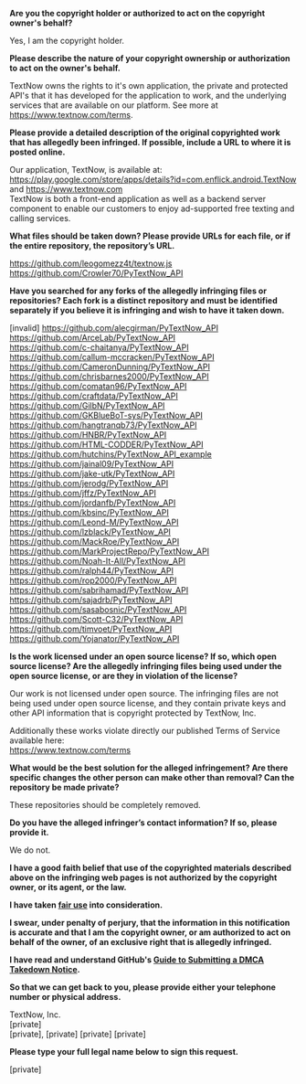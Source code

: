 **Are you the copyright holder or authorized to act on the copyright owner's behalf?**

Yes, I am the copyright holder.

**Please describe the nature of your copyright ownership or authorization to act on the owner's behalf.**

TextNow owns the rights to it's own application, the private and protected API's that it has developed for the application to work, and the underlying services that are available on our platform. See more at https://www.textnow.com/terms.

**Please provide a detailed description of the original copyrighted work that has allegedly been infringed. If possible, include a URL to where it is posted online.**

Our application, TextNow, is available at:  
https://play.google.com/store/apps/details?id=com.enflick.android.TextNow and https://www.textnow.com  
TextNow is both a front-end application as well as a backend server component to enable our customers to enjoy ad-supported free texting and calling services.

**What files should be taken down? Please provide URLs for each file, or if the entire repository, the repository’s URL.**

https://github.com/leogomezz4t/textnow.js  
https://github.com/Crowler70/PyTextNow_API  

**Have you searched for any forks of the allegedly infringing files or repositories? Each fork is a distinct repository and must be identified separately if you believe it is infringing and wish to have it taken down.**

[invalid] 
https://github.com/alecgirman/PyTextNow_API  
https://github.com/ArceLab/PyTextNow_API  
https://github.com/c-chaitanya/PyTextNow_API  
https://github.com/callum-mccracken/PyTextNow_API  
https://github.com/CameronDunning/PyTextNow_API  
https://github.com/chrisbarnes2000/PyTextNow_API  
https://github.com/comatan96/PyTextNow_API  
https://github.com/craftdata/PyTextNow_API  
https://github.com/GilbN/PyTextNow_API  
https://github.com/GKBlueBoT-sys/PyTextNow_API  
https://github.com/hangtranqb73/PyTextNow_API  
https://github.com/HNBR/PyTextNow_API  
https://github.com/HTML-CODDER/PyTextNow_API  
https://github.com/hutchins/PyTextNow_API_example  
https://github.com/jainal09/PyTextNow_API  
https://github.com/jake-utk/PyTextNow_API  
https://github.com/jerodg/PyTextNow_API  
https://github.com/jffz/PyTextNow_API  
https://github.com/jordanfb/PyTextNow_API  
https://github.com/kbsinc/PyTextNow_API  
https://github.com/Leond-M/PyTextNow_API  
https://github.com/lzblack/PyTextNow_API  
https://github.com/MackRoe/PyTextNow_API  
https://github.com/MarkProjectRepo/PyTextNow_API  
https://github.com/Noah-It-All/PyTextNow_API  
https://github.com/ralph44/PyTextNow_API  
https://github.com/rop2000/PyTextNow_API  
https://github.com/sabrihamad/PyTextNow_API  
https://github.com/sajadrb/PyTextNow_API  
https://github.com/sasabosnic/PyTextNow_API  
https://github.com/Scott-C32/PyTextNow_API  
https://github.com/timvoet/PyTextNow_API  
https://github.com/Yojanator/PyTextNow_API  

**Is the work licensed under an open source license? If so, which open source license? Are the allegedly infringing files being used under the open source license, or are they in violation of the license?**

Our work is not licensed under open source. The infringing files are not being used under open source license, and they contain private keys and other API information that is copyright protected by TextNow, Inc.

Additionally these works violate directly our published Terms of Service available here:  
https://www.textnow.com/terms

**What would be the best solution for the alleged infringement? Are there specific changes the other person can make other than removal? Can the repository be made private?**

These repositories should be completely removed.

**Do you have the alleged infringer’s contact information? If so, please provide it.**

We do not.

**I have a good faith belief that use of the copyrighted materials described above on the infringing web pages is not authorized by the copyright owner, or its agent, or the law.**

**I have taken <a href="https://www.lumendatabase.org/topics/22">fair use</a> into consideration.**

**I swear, under penalty of perjury, that the information in this notification is accurate and that I am the copyright owner, or am authorized to act on behalf of the owner, of an exclusive right that is allegedly infringed.**

**I have read and understand GitHub's <a href="https://docs.github.com/articles/guide-to-submitting-a-dmca-takedown-notice/">Guide to Submitting a DMCA Takedown Notice</a>.**

**So that we can get back to you, please provide either your telephone number or physical address.**

TextNow, Inc.  
[private]  
[private], [private] 
[private] 
[private] 

**Please type your full legal name below to sign this request.**

[private] 
